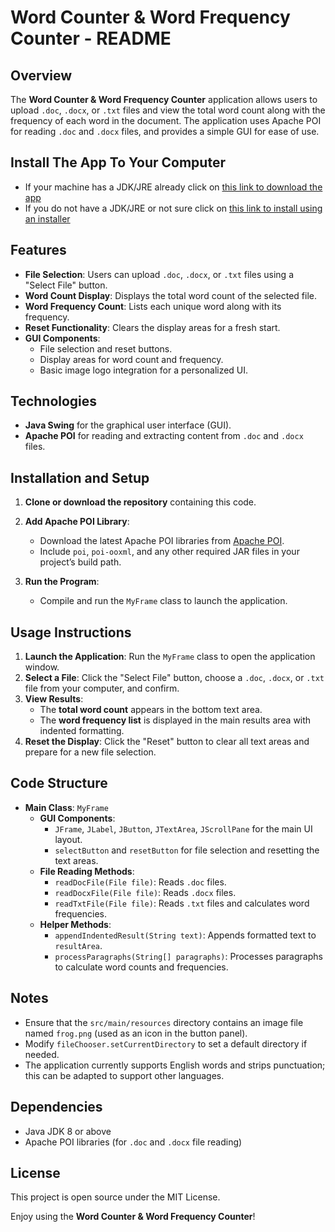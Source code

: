 # Word Counter & Word Frequency Counter - README

## Overview

The **Word Counter & Word Frequency Counter** application allows users to upload `.doc`, `.docx`, or `.txt` files and view the total word count along with the frequency of each word in the document. The application uses Apache POI for reading `.doc` and `.docx` files, and provides a simple GUI for ease of use.

## Install The App To Your Computer
* If your machine has a JDK/JRE already click on [this link to download the app](https://drive.google.com/file/d/1E7JWt77YsocIfMO1jU6FJLUTf27BuDpi/view?usp=drive_link)
* If you do not have a JDK/JRE or not sure click on [this link to install using an installer](https://drive.google.com/drive/folders/1ELXtVlVzOGqtWw8kxamrjGR-5aFwN4cn?usp=drive_link)

## Features

- **File Selection**: Users can upload `.doc`, `.docx`, or `.txt` files using a "Select File" button.
- **Word Count Display**: Displays the total word count of the selected file.
- **Word Frequency Count**: Lists each unique word along with its frequency.
- **Reset Functionality**: Clears the display areas for a fresh start.
- **GUI Components**:
    - File selection and reset buttons.
    - Display areas for word count and frequency.
    - Basic image logo integration for a personalized UI.

## Technologies

- **Java Swing** for the graphical user interface (GUI).
- **Apache POI** for reading and extracting content from `.doc` and `.docx` files.

## Installation and Setup

1. **Clone or download the repository** containing this code.
2. **Add Apache POI Library**:
    - Download the latest Apache POI libraries from [Apache POI](https://poi.apache.org/download.html).
    - Include `poi`, `poi-ooxml`, and any other required JAR files in your project’s build path.

3. **Run the Program**:
    - Compile and run the `MyFrame` class to launch the application.

## Usage Instructions

1. **Launch the Application**: Run the `MyFrame` class to open the application window.
2. **Select a File**: Click the "Select File" button, choose a `.doc`, `.docx`, or `.txt` file from your computer, and confirm.
3. **View Results**:
    - The **total word count** appears in the bottom text area.
    - The **word frequency list** is displayed in the main results area with indented formatting.
4. **Reset the Display**: Click the "Reset" button to clear all text areas and prepare for a new file selection.

## Code Structure

- **Main Class**: `MyFrame`
    - **GUI Components**:
        - `JFrame`, `JLabel`, `JButton`, `JTextArea`, `JScrollPane` for the main UI layout.
        - `selectButton` and `resetButton` for file selection and resetting the text areas.
    - **File Reading Methods**:
        - `readDocFile(File file)`: Reads `.doc` files.
        - `readDocxFile(File file)`: Reads `.docx` files.
        - `readTxtFile(File file)`: Reads `.txt` files and calculates word frequencies.
    - **Helper Methods**:
        - `appendIndentedResult(String text)`: Appends formatted text to `resultArea`.
        - `processParagraphs(String[] paragraphs)`: Processes paragraphs to calculate word counts and frequencies.

## Notes

- Ensure that the `src/main/resources` directory contains an image file named `frog.png` (used as an icon in the button panel).
- Modify `fileChooser.setCurrentDirectory` to set a default directory if needed.
- The application currently supports English words and strips punctuation; this can be adapted to support other languages.

## Dependencies

- Java JDK 8 or above
- Apache POI libraries (for `.doc` and `.docx` file reading)

## License

This project is open source under the MIT License.

Enjoy using the **Word Counter & Word Frequency Counter**!
